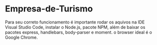 # Empresa-de-Turismo
Para seu correto funcionamento é importante rodar os aquivos na IDE Visual Studio Code, instalar o Node.js, pacote NPM, além de baixar os pacotes express, handlebars, body-parser e moment. o browser ideal é o Google Chrome.
